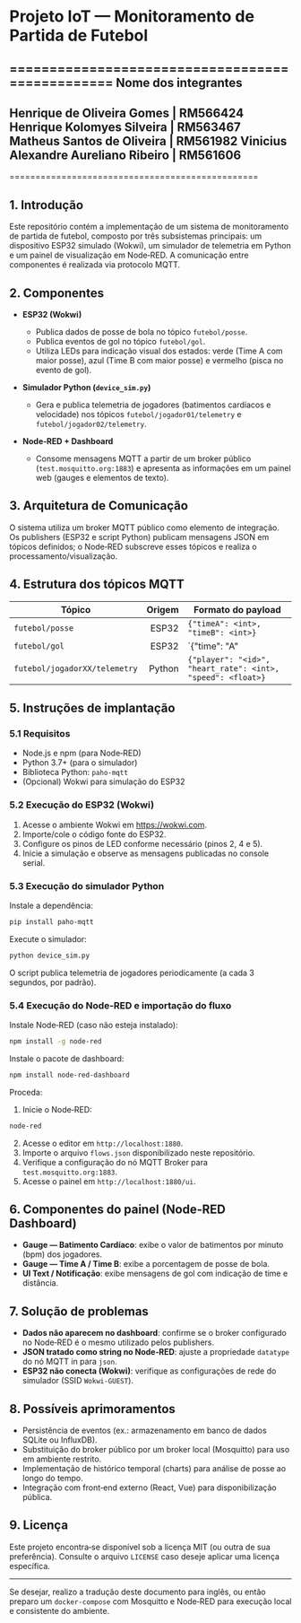 # Projeto IoT — Monitoramento de Partida de Futebol

================================================
	           Nome dos integrantes
------------------------------------------------
Henrique de Oliveira Gomes           | RM566424
Henrique Kolomyes Silveira           | RM563467
Matheus Santos de Oliveira           | RM561982
Vinicius Alexandre Aureliano Ribeiro | RM561606
------------------------------------------------
================================================

## 1. Introdução
Este repositório contém a implementação de um sistema de monitoramento de partida de futebol, composto por três subsistemas principais: um dispositivo ESP32 simulado (Wokwi), um simulador de telemetria em Python e um painel de visualização em Node‑RED. A comunicação entre componentes é realizada via protocolo MQTT.

## 2. Componentes
- **ESP32 (Wokwi)**  
  - Publica dados de posse de bola no tópico `futebol/posse`.  
  - Publica eventos de gol no tópico `futebol/gol`.  
  - Utiliza LEDs para indicação visual dos estados: verde (Time A com maior posse), azul (Time B com maior posse) e vermelho (pisca no evento de gol).

- **Simulador Python (`device_sim.py`)**  
  - Gera e publica telemetria de jogadores (batimentos cardíacos e velocidade) nos tópicos `futebol/jogador01/telemetry` e `futebol/jogador02/telemetry`.

- **Node‑RED + Dashboard**  
  - Consome mensagens MQTT a partir de um broker público (`test.mosquitto.org:1883`) e apresenta as informações em um painel web (gauges e elementos de texto).

## 3. Arquitetura de Comunicação
O sistema utiliza um broker MQTT público como elemento de integração. Os publishers (ESP32 e script Python) publicam mensagens JSON em tópicos definidos; o Node‑RED subscreve esses tópicos e realiza o processamento/visualização.

## 4. Estrutura dos tópicos MQTT
| Tópico | Origem | Formato do payload |
|---|---:|---|
| `futebol/posse` | ESP32 | `{"timeA": <int>, "timeB": <int>}` |
| `futebol/gol` | ESP32 | `{"time": "A" | "B", "distancia": <int>}` |
| `futebol/jogadorXX/telemetry` | Python | `{"player": "<id>", "heart_rate": <int>, "speed": <float>}` |

## 5. Instruções de implantação

### 5.1 Requisitos
- Node.js e npm (para Node‑RED)
- Python 3.7+ (para o simulador)
- Biblioteca Python: `paho-mqtt`
- (Opcional) Wokwi para simulação do ESP32

### 5.2 Execução do ESP32 (Wokwi)
1. Acesse o ambiente Wokwi em https://wokwi.com.  
2. Importe/cole o código fonte do ESP32.  
3. Configure os pinos de LED conforme necessário (pinos 2, 4 e 5).  
4. Inicie a simulação e observe as mensagens publicadas no console serial.

### 5.3 Execução do simulador Python
Instale a dependência:
```bash
pip install paho-mqtt
```
Execute o simulador:
```bash
python device_sim.py
```
O script publica telemetria de jogadores periodicamente (a cada 3 segundos, por padrão).

### 5.4 Execução do Node‑RED e importação do fluxo
Instale Node‑RED (caso não esteja instalado):
```bash
npm install -g node-red
```
Instale o pacote de dashboard:
```bash
npm install node-red-dashboard
```
Proceda:
1. Inicie o Node‑RED:
```bash
node-red
```
2. Acesse o editor em `http://localhost:1880`.  
3. Importe o arquivo `flows.json` disponibilizado neste repositório.  
4. Verifique a configuração do nó MQTT Broker para `test.mosquitto.org:1883`.  
5. Acesse o painel em `http://localhost:1880/ui`.

## 6. Componentes do painel (Node‑RED Dashboard)
- **Gauge — Batimento Cardíaco**: exibe o valor de batimentos por minuto (bpm) dos jogadores.
- **Gauge — Time A / Time B**: exibe a porcentagem de posse de bola.
- **UI Text / Notificação**: exibe mensagens de gol com indicação de time e distância.

## 7. Solução de problemas
- **Dados não aparecem no dashboard**: confirme se o broker configurado no Node‑RED é o mesmo utilizado pelos publishers.  
- **JSON tratado como string no Node‑RED**: ajuste a propriedade `datatype` do nó MQTT in para `json`.  
- **ESP32 não conecta (Wokwi)**: verifique as configurações de rede do simulador (SSID `Wokwi-GUEST`).

## 8. Possíveis aprimoramentos
- Persistência de eventos (ex.: armazenamento em banco de dados SQLite ou InfluxDB).  
- Substituição do broker público por um broker local (Mosquitto) para uso em ambiente restrito.  
- Implementação de histórico temporal (charts) para análise de posse ao longo do tempo.  
- Integração com front‑end externo (React, Vue) para disponibilização pública.

## 9. Licença
Este projeto encontra‑se disponível sob a licença MIT (ou outra de sua preferência). Consulte o arquivo `LICENSE` caso deseje aplicar uma licença específica.

---

Se desejar, realizo a tradução deste documento para inglês, ou então preparo um `docker-compose` com Mosquitto e Node‑RED para execução local e consistente do ambiente.
